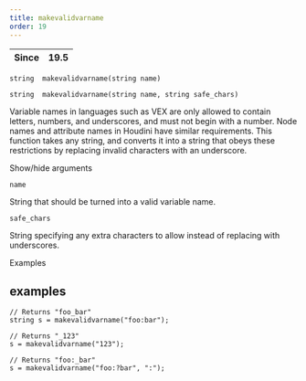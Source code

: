 ```yaml
---
title: makevalidvarname
order: 19
---
```

| Since | 19.5 |
| --- | --- |

`string  makevalidvarname(string name)`

`string  makevalidvarname(string name, string safe_chars)`

Variable names in languages such as VEX are only allowed to contain letters, numbers, and underscores, and must not begin with a number.
Node names and attribute names in Houdini have similar requirements.
This function takes any string, and converts it into a string that obeys these restrictions by replacing invalid characters with an underscore.

Show/hide arguments

`name`

String that should be turned into a valid variable name.

`safe_chars`

String specifying any extra characters to allow instead of replacing with underscores.

Examples

## examples

```vex
// Returns "foo_bar"
string s = makevalidvarname("foo:bar");

// Returns "_123"
s = makevalidvarname("123");

// Returns "foo:_bar"
s = makevalidvarname("foo:?bar", ":");

```
